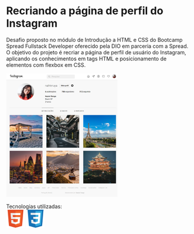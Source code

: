 # Recriando a página de perfil do Instagram

Desafio proposto no módulo de Introdução a HTML e CSS do Bootcamp Spread Fullstack Developer oferecido pela DIO em parceria com a Spread. O objetivo do projeto é recriar a página de perfil de usuário do Instagram, aplicando os conhecimentos em tags HTML e posicionamento de elementos com flexbox em CSS.

<img src="./img/clone-page-insta.png" alt="Page Instagram View" width="300"/>
<br>

Tecnologias utilizadas:  
<img src="https://raw.githubusercontent.com/devicons/devicon/master/icons/html5/html5-original.svg" alt="HTML" width="50"/>
<img src="https://raw.githubusercontent.com/devicons/devicon/master/icons/css3/css3-original.svg" alt="CSS" width="50"/>

